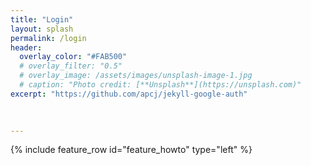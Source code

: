```yaml
---
title: "Login"
layout: splash
permalink: /login
header:
  overlay_color: "#FAB500"
  # overlay_filter: "0.5"
  # overlay_image: /assets/images/unsplash-image-1.jpg
  # caption: "Photo credit: [**Unsplash**](https://unsplash.com)"
excerpt: "https://github.com/apcj/jekyll-google-auth"

 
 
---
```


{% include feature_row id="feature_howto" type="left" %}
